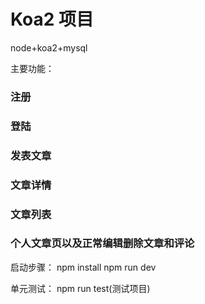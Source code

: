 # Koa2 项目

node+koa2+mysql

主要功能：
### 注册
### 登陆
### 发表文章
### 文章详情
### 文章列表
### 个人文章页以及正常编辑删除文章和评论


启动步骤：
  npm install
  npm run dev

单元测试：
  npm run test(测试项目)






